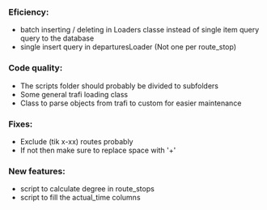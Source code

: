 ### Eficiency:
 - batch inserting / deleting in Loaders classe instead of single item query
 query to the database
 - single insert query in departuresLoader (Not one per route_stop)

### Code quality:
 - The scripts folder should probably be divided to subfolders
 - Some general trafi loading class
 - Class to parse objects from trafi to custom for easier maintenance

### Fixes:
 - Exclude (tik x-xx) routes probably
 - If not then make sure to replace space with '+'

### New features:
 - script to calculate degree in route_stops
 - script to fill the actual_time columns
